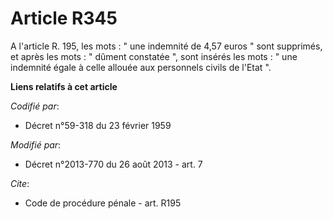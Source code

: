 # Article R345

A l'article R. 195, les mots : " une indemnité de 4,57 euros " sont supprimés, et après les mots : " dûment constatée ", sont
insérés les mots : " une indemnité égale à celle allouée aux personnels civils de l'Etat ".

**Liens relatifs à cet article**

_Codifié par_:

  - Décret n°59-318 du 23 février 1959

_Modifié par_:

  - Décret n°2013-770 du 26 août 2013 - art. 7

_Cite_:

  - Code de procédure pénale - art. R195
